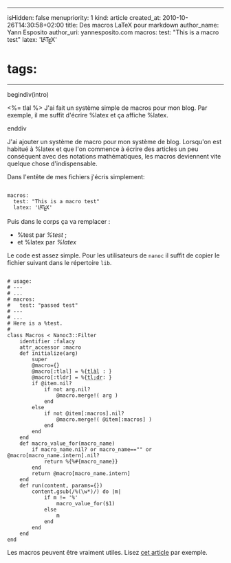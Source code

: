 -----
isHidden:       false
menupriority:   1
kind:           article
created_at:     2010-10-26T14:30:58+02:00
title: Des macros LaTeX pour markdown
author_name: Yann Esposito
author_uri: yannesposito.com
macros:
  test: "This is a macro test"
  latex: '<span style="text-transform: uppercase">L<sup style="vertical-align: 0.15em; margin-left: -0.36em; margin-right: -0.15em; font-size: .85em">a</sup>T<sub style="vertical-align: -0.5ex; margin-left: -0.1667em; margin-right: -0.125em; font-size: 1em">e</sub>X</span>'
# tags:
-----

begindiv(intro)


<%= tlal %> J'ai fait un système simple de macros pour mon blog. Par exemple, il me suffit d'écrire %<span></span>latex et ça affiche %latex.

enddiv

J'ai ajouter un système de macro pour mon système de blog.
Lorsqu'on est habitué à %latex et que l'on commence à écrire des articles
un peu conséquent avec des notations mathématiques,
les macros deviennent vite quelque chose d'indispensable.

Dans l'entête de mes fichiers j'écris simplement:

<code class="yaml">
macros:
  test: "This is a macro test"
  latex: '<span style="text-transform: uppercase">L<sup style="vertical-align: 0.15em; margin-left: -0.36em; margin-right: -0.15em; font-size: .85em">a</sup>T<sub style="vertical-align: -0.5ex; margin-left: -0.1667em; margin-right: -0.125em; font-size: 1em">e</sub>X</span>'
</code>

Puis dans le corps ça va remplacer :

- %<span></span>test par *%test* ;
- et %<span></span>latex par *%latex*

Le code est assez simple. 
Pour les utilisateurs de `nanoc` il suffit de copier le fichier suivant dans le répertoire `lib`. 


<code class="ruby" file="macros.rb">
# usage:
# ---
# ...
# macros:
#   test: "passed test"
# ---
# ...
# Here is a %test.
#
class Macros < Nanoc3::Filter
    identifier :falacy
    attr_accessor :macro
    def initialize(arg)
        super
        @macro={}
        @macro[:tlal] = %{<span class="sc"><abbr title="Trop long à lire">tlàl</abbr> : </span>}
        @macro[:tldr] = %{<span class="sc"><abbr title="Too long; don't read">tl;dr</abbr>: </span>}
        if @item.nil?
            if not arg.nil?
                @macro.merge!( arg )
            end
        else
            if not @item[:macros].nil?
                @macro.merge!( @item[:macros] )
            end
        end
    end
    def macro_value_for(macro_name)
        if macro_name.nil? or macro_name=="" or @macro[macro_name.intern].nil?
            return %{%#{macro_name}} 
        end
        return @macro[macro_name.intern]
    end
    def run(content, params={})
        content.gsub(/%(\w*)/) do |m| 
            if m != '%'
                macro_value_for($1)
            else
                m
            end
        end
    end
end
</code>

Les macros peuvent être vraiment utiles. Lisez [cet article](http://adam.gomaa.us/blog/2007/oct/22/markdown-doesnt-scale/index.html) par exemple.
